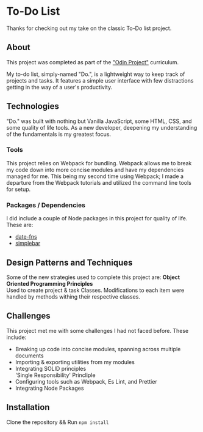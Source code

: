 # To-Do List
Thanks for checking out my take on the classic To-Do list project.
## About
This project was completed as part of the ["Odin Project"](https://www.theodinproject.com/) curriculum.

My to-do list, simply-named "Do.", is a lightweight way to keep track of projects and tasks. It features a simple user interface with few distractions getting in the way of a user's productivity.

## Technologies
"Do." was built with nothing but Vanilla JavaScript, some HTML, CSS, and some quality of life tools. As a new developer, deepening my understanding of the fundamentals is my greatest focus.
### Tools
This project relies on Webpack for bundling. Webpack allows me to break my code down into more concise modules and have my dependencies managed for me.  This being my second time using Webpack; I made a departure from the Webpack tutorials and utilized the command line tools for setup.
### Packages / Dependencies
I did include a couple of Node packages in this project for quality of life. These are:
* [date-fns](https://www.npmjs.com/package/date-fns)
* [simplebar](https://www.npmjs.com/package/simplebar)
## Design Patterns and Techniques
Some of the new strategies used to complete this project are:
**Object Oriented Programming Principles**  
Used to create project & task Classes. Modifications to each item were handled by methods withing their respective classes.

## Challenges
This project met me with some challenges I had not faced before. These include:
* Breaking up code into concise modules, spanning across multiple documents
* Importing & exporting utilities from my modules
* Integrating SOLID principles  
    'Single Responsibility' Princliple
* Configuring tools such as Webpack, Es Lint, and Prettier
* Integrating Node Packages

## Installation
Clone the repository && Run `npm install`
